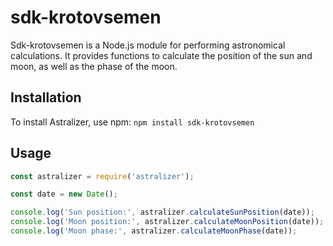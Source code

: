 # sdk-krotovsemen

Sdk-krotovsemen is a Node.js module for performing astronomical calculations. It provides functions to calculate the position of the sun and moon, as well as the phase of the moon.

## Installation

To install Astralizer, use npm: `npm install sdk-krotovsemen`

## Usage
```javascript
const astralizer = require('astralizer');

const date = new Date();

console.log('Sun position:', astralizer.calculateSunPosition(date));
console.log('Moon position:', astralizer.calculateMoonPosition(date));
console.log('Moon phase:', astralizer.calculateMoonPhase(date));
```